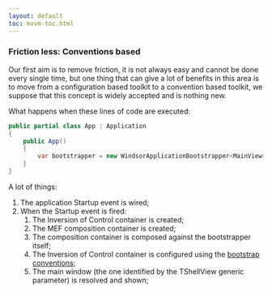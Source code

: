 ```yaml
---
layout: default
toc: mvvm-toc.html
---
```


### Friction less: Conventions based

Our first aim is to remove friction, it is not always easy and cannot be done every single time, but one thing that can give a lot of benefits in this area is to move from a configuration based toolkit to a convention based toolkit, we suppose that this concept is widely accepted and is nothing new.

What happens when these lines of code are executed:

```csharp
public partial class App : Application
{
    public App()
    {
        var bootstrapper = new WindsorApplicationBootstrapper<MainView>();
    }
}
```

A lot of things:

1. The application Startup event is wired;
2. When the Startup event is fired:
   1. The Inversion of Control container is created;
   2. The MEF composition container is created;
   3. The composition container is composed against the bootstrapper itself;
   4. The Inversion of Control container is configured using the [bootstrap conventions](//mvvm/bootstrap-conventions.md);
   5. The main window \(the one identified by the TShellView generic parameter\) is resolved and shown;



